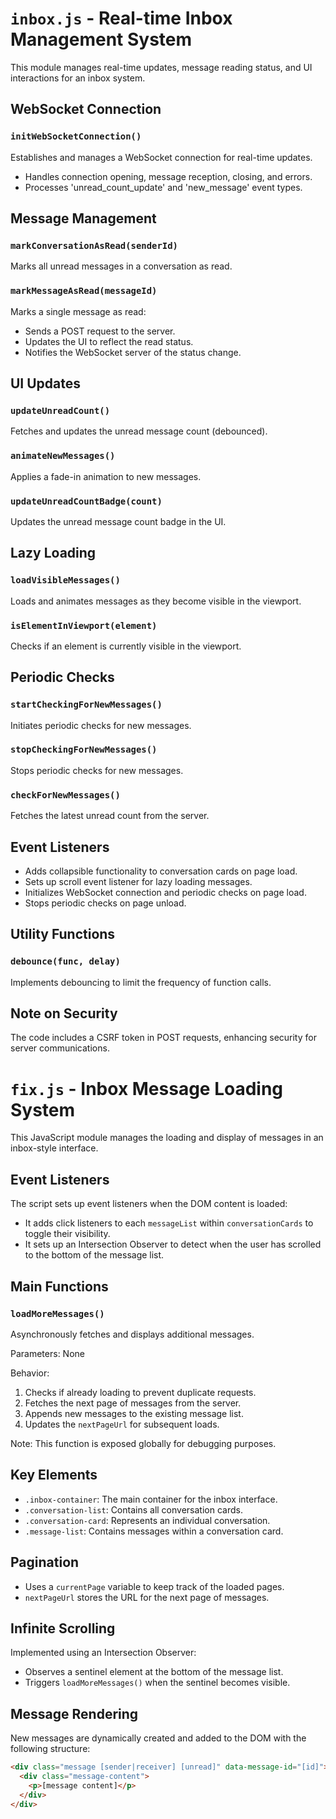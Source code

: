 # `inbox.js` - Real-time Inbox Management System

This module manages real-time updates, message reading status, and UI interactions for an inbox system.

## WebSocket Connection

### `initWebSocketConnection()`

Establishes and manages a WebSocket connection for real-time updates.

- Handles connection opening, message reception, closing, and errors.
- Processes 'unread_count_update' and 'new_message' event types.

## Message Management

### `markConversationAsRead(senderId)`

Marks all unread messages in a conversation as read.

### `markMessageAsRead(messageId)`

Marks a single message as read:
- Sends a POST request to the server.
- Updates the UI to reflect the read status.
- Notifies the WebSocket server of the status change.

## UI Updates

### `updateUnreadCount()`

Fetches and updates the unread message count (debounced).

### `animateNewMessages()`

Applies a fade-in animation to new messages.

### `updateUnreadCountBadge(count)`

Updates the unread message count badge in the UI.

## Lazy Loading

### `loadVisibleMessages()`

Loads and animates messages as they become visible in the viewport.

### `isElementInViewport(element)`

Checks if an element is currently visible in the viewport.

## Periodic Checks

### `startCheckingForNewMessages()`

Initiates periodic checks for new messages.

### `stopCheckingForNewMessages()`

Stops periodic checks for new messages.

### `checkForNewMessages()`

Fetches the latest unread count from the server.

## Event Listeners

- Adds collapsible functionality to conversation cards on page load.
- Sets up scroll event listener for lazy loading messages.
- Initializes WebSocket connection and periodic checks on page load.
- Stops periodic checks on page unload.

## Utility Functions

### `debounce(func, delay)`

Implements debouncing to limit the frequency of function calls.

## Note on Security

The code includes a CSRF token in POST requests, enhancing security for server communications.

# `fix.js` - Inbox Message Loading System

This JavaScript module manages the loading and display of messages in an inbox-style interface.

## Event Listeners

The script sets up event listeners when the DOM content is loaded:

- It adds click listeners to each `messageList` within `conversationCards` to toggle their visibility.
- It sets up an Intersection Observer to detect when the user has scrolled to the bottom of the message list.

## Main Functions

### `loadMoreMessages()`

Asynchronously fetches and displays additional messages.

Parameters: None

Behavior:
1. Checks if already loading to prevent duplicate requests.
2. Fetches the next page of messages from the server.
3. Appends new messages to the existing message list.
4. Updates the `nextPageUrl` for subsequent loads.

Note: This function is exposed globally for debugging purposes.

## Key Elements

- `.inbox-container`: The main container for the inbox interface.
- `.conversation-list`: Contains all conversation cards.
- `.conversation-card`: Represents an individual conversation.
- `.message-list`: Contains messages within a conversation card.

## Pagination

- Uses a `currentPage` variable to keep track of the loaded pages.
- `nextPageUrl` stores the URL for the next page of messages.

## Infinite Scrolling

Implemented using an Intersection Observer:
- Observes a sentinel element at the bottom of the message list.
- Triggers `loadMoreMessages()` when the sentinel becomes visible.

## Message Rendering

New messages are dynamically created and added to the DOM with the following structure:

```html
<div class="message [sender|receiver] [unread]" data-message-id="[id]">
  <div class="message-content">
    <p>[message content]</p>
  </div>
</div>
